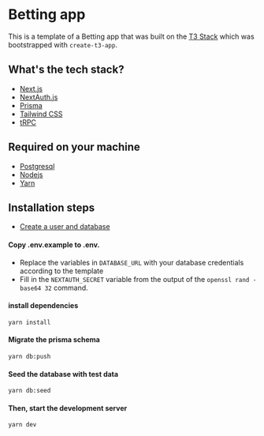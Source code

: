 # Betting app

This is a template of a Betting app that was built on the [T3 Stack](https://create.t3.gg/) which was bootstrapped with `create-t3-app`.

## What's the tech stack?

- [Next.js](https://nextjs.org)
- [NextAuth.js](https://next-auth.js.org)
- [Prisma](https://prisma.io)
- [Tailwind CSS](https://tailwindcss.com)
- [tRPC](https://trpc.io)

## Required on your machine

- [Postgresql](https://www.postgresql.org/) 
- [Nodejs](https://nodejs.org/en)
- [Yarn](https://yarnpkg.com/)

## Installation steps

- [Create a user and database](https://medium.com/coding-blocks/creating-user-database-and-adding-access-on-postgresql-8bfcd2f4a91e)

#### Copy .env.example to .env. 

- Replace the variables in `DATABASE_URL` with your database credentials according to the template
- Fill in the `NEXTAUTH_SECRET` variable from the output of the `openssl rand -base64 32` command.

#### install dependencies

```
yarn install
```

#### Migrate the prisma schema

```
yarn db:push
```

#### Seed the database with test data

```
yarn db:seed
```

#### Then, start the development server

```
yarn dev
```
